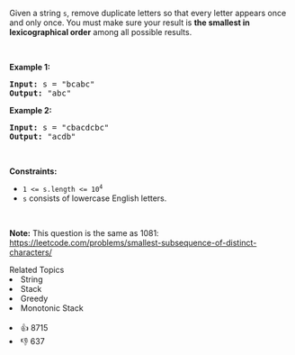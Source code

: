 <p>Given a string <code>s</code>, remove duplicate letters so that every letter appears once and only once. You must make sure your result is <span data-keyword="lexicographically-smaller-string"><strong>the smallest in lexicographical order</strong></span> among all possible results.</p>

<p>&nbsp;</p> 
<p><strong class="example">Example 1:</strong></p>

<pre>
<strong>Input:</strong> s = "bcabc"
<strong>Output:</strong> "abc"
</pre>

<p><strong class="example">Example 2:</strong></p>

<pre>
<strong>Input:</strong> s = "cbacdcbc"
<strong>Output:</strong> "acdb"
</pre>

<p>&nbsp;</p> 
<p><strong>Constraints:</strong></p>

<ul> 
 <li><code>1 &lt;= s.length &lt;= 10<sup>4</sup></code></li> 
 <li><code>s</code> consists of lowercase English letters.</li> 
</ul>

<p>&nbsp;</p> 
<p><strong>Note:</strong> This question is the same as 1081: <a href="https://leetcode.com/problems/smallest-subsequence-of-distinct-characters/" target="_blank">https://leetcode.com/problems/smallest-subsequence-of-distinct-characters/</a></p>

<div><div>Related Topics</div><div><li>String</li><li>Stack</li><li>Greedy</li><li>Monotonic Stack</li></div></div><br><div><li>👍 8715</li><li>👎 637</li></div>